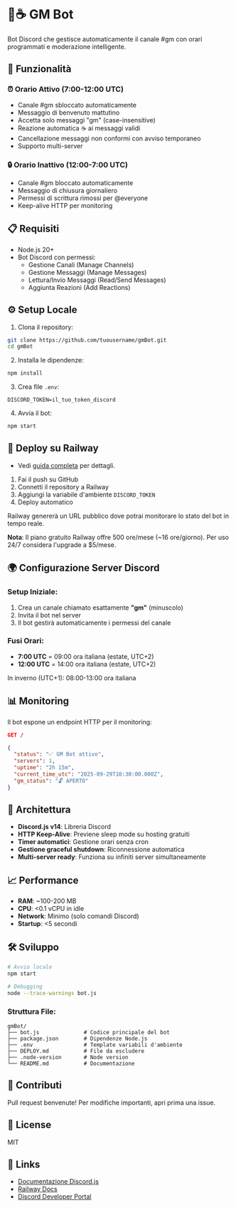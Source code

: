 # 🌅☕ GM Bot

Bot Discord che gestisce automaticamente il canale #gm con orari programmati e moderazione intelligente.

## 🚀 Funzionalità

### ⏰ Orario Attivo (7:00-12:00 UTC)
- Canale #gm sbloccato automaticamente
- Messaggio di benvenuto mattutino
- Accetta solo messaggi "gm" (case-insensitive)
- Reazione automatica ☕ ai messaggi validi
- Cancellazione messaggi non conformi con avviso temporaneo
- Supporto multi-server

### 🔒 Orario Inattivo (12:00-7:00 UTC)
- Canale #gm bloccato automaticamente
- Messaggio di chiusura giornaliero
- Permessi di scrittura rimossi per @everyone
- Keep-alive HTTP per monitoring

## 📋 Requisiti

- Node.js 20+
- Bot Discord con permessi:
  - Gestione Canali (Manage Channels)
  - Gestione Messaggi (Manage Messages)
  - Lettura/Invio Messaggi (Read/Send Messages)
  - Aggiunta Reazioni (Add Reactions)

## ⚙️ Setup Locale

1. Clona il repository:
```bash
git clone https://github.com/tuousername/gmBot.git
cd gmBot
```

2. Installa le dipendenze:
```bash
npm install
```

3. Crea file `.env`:
```env
DISCORD_TOKEN=il_tuo_token_discord
```

4. Avvia il bot:
```bash
npm start
```

## 🚀 Deploy su Railway

- Vedi [guida completa](./DEPLOY.md) per dettagli.

1. Fai il push su GitHub
2. Connetti il repository a Railway
3. Aggiungi la variabile d'ambiente `DISCORD_TOKEN`
4. Deploy automatico

Railway genererà un URL pubblico dove potrai monitorare lo stato del bot in tempo reale.

**Nota**: Il piano gratuito Railway offre 500 ore/mese (~16 ore/giorno). Per uso 24/7 considera l'upgrade a $5/mese.

## 🌍 Configurazione Server Discord

### Setup Iniziale:
1. Crea un canale chiamato esattamente **"gm"** (minuscolo)
2. Invita il bot nel server
3. Il bot gestirà automaticamente i permessi del canale

### Fusi Orari:
- **7:00 UTC** = 09:00 ora italiana (estate, UTC+2)
- **12:00 UTC** = 14:00 ora italiana (estate, UTC+2)

In inverno (UTC+1): 08:00-13:00 ora italiana

## 📊 Monitoring

Il bot espone un endpoint HTTP per il monitoring:

```json
GET /

{
  "status": "✅ GM Bot attivo",
  "servers": 1,
  "uptime": "2h 15m",
  "current_time_utc": "2025-09-29T10:30:00.000Z",
  "gm_status": "🔓 APERTO"
}
```

## 🔧 Architettura

- **Discord.js v14**: Libreria Discord
- **HTTP Keep-Alive**: Previene sleep mode su hosting gratuiti
- **Timer automatici**: Gestione orari senza cron
- **Gestione graceful shutdown**: Riconnessione automatica
- **Multi-server ready**: Funziona su infiniti server simultaneamente

## 📈 Performance

- **RAM**: ~100-200 MB
- **CPU**: <0.1 vCPU in idle
- **Network**: Minimo (solo comandi Discord)
- **Startup**: <5 secondi

## 🛠️ Sviluppo

```bash
# Avvio locale
npm start

# Debugging
node --trace-warnings bot.js
```

### Struttura File:
```
gmBot/
├── bot.js              # Codice principale del bot
├── package.json        # Dipendenze Node.js
├── .env                # Template variabili d'ambiente
├── DEPLOY.md           # File da escludere
├── .node-version       # Node version
└── README.md           # Documentazione
```

## 🤝 Contributi

Pull request benvenute! Per modifiche importanti, apri prima una issue.

## 📝 License

MIT

## 🔗 Links

- [Documentazione Discord.js](https://discord.js.org)
- [Railway Docs](https://docs.railway.app)
- [Discord Developer Portal](https://discord.com/developers/applications)
